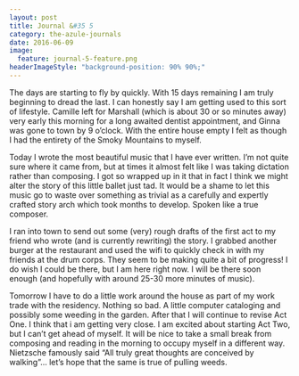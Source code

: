 ```yaml
---
layout: post
title: Journal &#35 5
category: the-azule-journals
date: 2016-06-09
image:
  feature: journal-5-feature.png
headerImageStyle: "background-position: 90% 90%;"
---
```

The days are starting to fly by quickly. With 15 days remaining I am truly beginning to dread the last. I can honestly say I am getting used to this sort of lifestyle. Camille left for Marshall (which is about 30 or so minutes away) very early this morning for a long awaited dentist appointment, and Ginna was gone to town by 9 o’clock. With the entire house empty I felt as though I had the entirety of the Smoky Mountains to myself. 

Today I wrote the most beautiful music that I have ever written. I’m not quite sure where it came from, but at times it almost felt like I was taking dictation rather than composing. I got so wrapped up in it that in fact I think we might alter the story of this little ballet just tad. It would be a shame to let this music go to waste over something as trivial as a carefully and expertly crafted story arch which took months to develop. Spoken like a true composer. 

I ran into town to send out some (very) rough drafts of the first act to my friend who wrote (and is currently rewriting) the story. I grabbed another burger at the restaurant and used the wifi to quickly check in with my friends at the drum corps. They seem to be making quite a bit of progress! I do wish I could be there, but I am here right now. I will be there soon enough (and hopefully with around 25-30 more minutes of music).

Tomorrow I have to do a little work around the house as part of my work trade with the residency. Nothing so bad. A little computer cataloging and possibly some weeding in the garden. After that I will continue to revise Act One. I think that i am getting very close. I am excited about starting Act Two, but I can’t get ahead of myself. It will be nice to take a small break from composing and reading in the morning to occupy myself in a different way. Nietzsche famously said “All truly great thoughts are conceived by walking”… let’s hope that the same is true of pulling weeds.